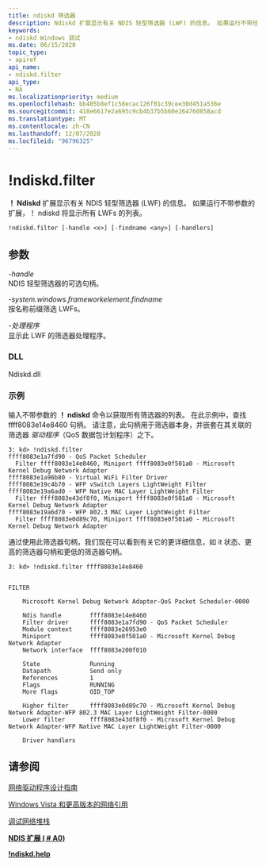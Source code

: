 ```yaml
---
title: ndiskd 筛选器
description: Ndiskd 扩展显示有关 NDIS 轻型筛选器 (LWF) 的信息。 如果运行不带任何参数的扩展，ndiskd 将显示所有 LWFs 的列表。
keywords:
- ndiskd Windows 调试
ms.date: 06/15/2020
topic_type:
- apiref
api_name:
- ndiskd.filter
api_type:
- NA
ms.localizationpriority: medium
ms.openlocfilehash: bb405b8ef1c58ecac126f01c39cee30d451a536e
ms.sourcegitcommit: 418e6617e2a695c9cb4b37b5b60e264760858acd
ms.translationtype: MT
ms.contentlocale: zh-CN
ms.lasthandoff: 12/07/2020
ms.locfileid: "96796325"
---
```

# <a name="ndiskdfilter"></a>!ndiskd.filter

**！ Ndiskd** 扩展显示有关 NDIS 轻型筛选器 (LWF) 的信息。 如果运行不带参数的扩展，！ ndiskd 将显示所有 LWFs 的列表。

```console
!ndiskd.filter [-handle <x>] [-findname <any>] [-handlers]
```

## <a name="parameters"></a>参数

<span id="_______-handle______"></span><span id="_______-HANDLE______"></span>*-handle*   
NDIS 轻型筛选器的可选句柄。

<span id="_______-findname______"></span><span id="_______-FINDNAME______"></span>*-system.windows.frameworkelement.findname*   
按名称前缀筛选 LWFs。

<span id="_______-handlers______"></span><span id="_______-HANDLERS______"></span>*-处理程序*   
显示此 LWF 的筛选器处理程序。

### <a name="dll"></a>DLL

Ndiskd.dll

### <a name="examples"></a>示例

输入不带参数的 **！ ndiskd** 命令以获取所有筛选器的列表。 在此示例中，查找 ffff8083e14e8460 句柄。 请注意，此句柄用于筛选器本身，并嵌套在其关联的筛选器 *驱动程序*（QoS 数据包计划程序）之下。

```console
3: kd> !ndiskd.filter
ffff8083e1a7fd90 - QoS Packet Scheduler
  Filter ffff8083e14e8460, Miniport ffff8083e0f501a0 - Microsoft Kernel Debug Network Adapter
ffff8083e1a96b80 - Virtual WiFi Filter Driver
ffff8083e19c4b70 - WFP vSwitch Layers LightWeight Filter
ffff8083e19a6ad0 - WFP Native MAC Layer LightWeight Filter
  Filter ffff8083e43df8f0, Miniport ffff8083e0f501a0 - Microsoft Kernel Debug Network Adapter
ffff8083e19a6d70 - WFP 802.3 MAC Layer LightWeight Filter
  Filter ffff8083e0d89c70, Miniport ffff8083e0f501a0 - Microsoft Kernel Debug Network Adapter
```

通过使用此筛选器句柄，我们现在可以看到有关它的更详细信息，如 it 状态、更高的筛选器句柄和更低的筛选器句柄。

```console
3: kd> !ndiskd.filter ffff8083e14e8460


FILTER

    Microsoft Kernel Debug Network Adapter-QoS Packet Scheduler-0000

    Ndis handle        ffff8083e14e8460
    Filter driver      ffff8083e1a7fd90 - QoS Packet Scheduler
    Module context     ffff8083e26953e0
    Miniport           ffff8083e0f501a0 - Microsoft Kernel Debug Network Adapter
    Network interface  ffff8083e200f010

    State              Running
    Datapath           Send only
    References         1
    Flags              RUNNING
    More flags         OID_TOP

    Higher filter      ffff8083e0d89c70 - Microsoft Kernel Debug Network Adapter-WFP 802.3 MAC Layer LightWeight Filter-0000
    Lower filter       ffff8083e43df8f0 - Microsoft Kernel Debug Network Adapter-WFP Native MAC Layer LightWeight Filter-0000

    Driver handlers
```

## <a name="see-also"></a>请参阅

[网络驱动程序设计指南](../network/index.md)

[Windows Vista 和更高版本的网络引用](/windows-hardware/drivers/ddi/_netvista/)

[调试网络堆栈](https://channel9.msdn.com/Shows/Defrag-Tools/Defrag-Tools-175-Debugging-the-Network-Stack)

[**NDIS 扩展 ( # A0)**](ndis-extensions--ndiskd-dll-.md)

[**!ndiskd.help**](-ndiskd-help.md)
